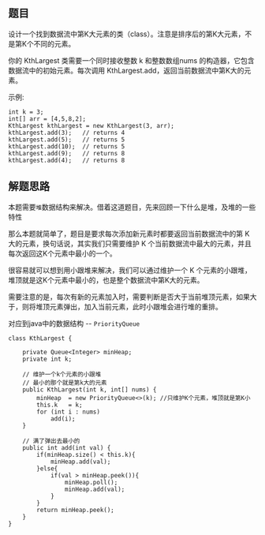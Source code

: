 ## 题目

设计一个找到数据流中第K大元素的类（class）。注意是排序后的第K大元素，不是第K个不同的元素。 

你的 KthLargest 类需要一个同时接收整数 k 和整数数组nums 的构造器，它包含数据流中的初始元素。每次调用 KthLargest.add，返回当前数据流中第K大的元素。 

示例: 

```
int k = 3;
int[] arr = [4,5,8,2];
KthLargest kthLargest = new KthLargest(3, arr);
kthLargest.add(3);   // returns 4
kthLargest.add(5);   // returns 5
kthLargest.add(10);  // returns 5
kthLargest.add(9);   // returns 8
kthLargest.add(4);   // returns 8
```

## 解题思路

本题需要`堆`数据结构来解决。借着这道题目，先来回顾一下什么是堆，及堆的一些特性


那么本题就简单了，题目是要求每次添加新元素时都要返回当前数据流中的第 K 大的元素，换句话说，其实我们只需要维护 K 个当前数据流中最大的元素，并且每次返回这K个元素中最小的一个。

很容易就可以想到用小跟堆来解决，我们可以通过维护一个 K 个元素的小跟堆，堆顶就是这K个元素中最小的，也是整个数据流中第K大的元素。

需要注意的是，每次有新的元素加入时，需要判断是否大于当前堆顶元素，如果大于，则将堆顶元素弹出，加入当前元素，此时小跟堆会进行堆的重排。

对应到java中的数据结构 -- `PriorityQueue`

```
class KthLargest {

    private Queue<Integer> minHeap;
    private int k;

    // 维护一个k个元素的小跟堆
    // 最小的那个就是第k大的元素
    public KthLargest(int k, int[] nums) {
        minHeap  = new PriorityQueue<>(k); //只维护K个元素，堆顶就是第K小
        this.k   = k;
        for (int i : nums)
            add(i);
    }

    // 满了弹出去最小的
    public int add(int val) {
        if(minHeap.size() < this.k){
            minHeap.add(val);
        }else{
            if(val > minHeap.peek()){
                minHeap.poll();
                minHeap.add(val);
            }
        }
        return minHeap.peek();
    }
}
```